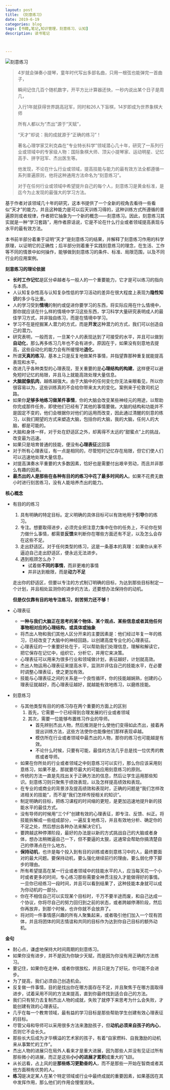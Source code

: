 ```yaml
---
layout: post
title: 《刻意练习》
date: 2019-6-19
categories: blog
tags: [书籍,笔记,知识管理，刻意练习、认知]
description: 读书笔记



---
```


![刻意练习](https://img3.doubanio.com/view/subject/l/public/s29105145.jpg)

> 4岁就会弹奏小提琴，童年时代写出多部名曲，只用一根弦也能弹完一首曲子，
>
> 瞬间记住几百个随机数字，开平方比计算器还快，一秒内说出某个日子是周几，
>
> 入行1年就获得世界跳高冠军，同时和26人下盲棋，14岁即成为世界象棋大师
>
> 所有人都以为“杰出”源于“天赋”，
>
> “天才”却说：我的成就源于“正确的练习”！
>
> 著名心理学家艾利克森在“专业特长科学”领域潜心几十年，研究了一系列行业或领域中的专家级人物：国际象棋大师、顶尖小提琴家、运动明星、记忆高手、拼字冠军、杰出医生等。
>
> 他发现，不论在什么行业或领域，提高技能与能力的最有效方法全都遵循一系列普遍原则，他将这种通用方法命名为“刻意练习”。
>
> 对于在任何行业或领域中希望提升自己的每个人，刻意练习是黄金标准，是迄今为止发现的最强大的学习方法。

基于作者对该领域几十年的研究，这本书提供了一个全新的视角去看待一些看似“天才”的能力，并且这种能力是可以后天训练习得的，这种训练方式所遵循的普遍原则或者规律，作者把它抽象为一个新的概念——刻意练习。因此，刻意练习其实就是一种“学习套路”，用作者原话说，它是不论在什么行业或者领域提高表现与水平的最有效方法。

本书前半部分着重于证明“天才”是刻意练习的结果，并解释了刻意练习作用的科学原理，以证明它的正确性；后半部分则着重于实践刻意练习的理念，在生活、工作等不同的情景中如何操作，能够做到刻意练习的条件、标准、局限范围，以及不同行业的应用案例。



**刻意练习的理论依据**

- **长时工作记忆**是区分卓越者与一般人的一个重要能力，它才是可以练习的指向与本质。
- 人认知复杂性高与认知复杂性低的学习活动的差异在很大程度上表现为**隐性知识**的多少与比重。
- 人的学习受到**情境**的制约或促进你要学习的东西，将实际应用在什么情境中，那你就应该在什么样的情境中学习这些东西，学习科学大量研究表明成人的最佳学习方式，并非独自练习，而是在情境中学习。
- 学习不在是挖掘某人潜力的方式，而是**开发**这种潜力的方式，我们可以创造自己的潜力。
- 研究表明，一般而言，一旦某个人的表现达到了可接受的水平，并且可以做到**自动化**，那么再多练习几年也不会有进步。原因在于，如果没有刻意地去提高，这些自动化的能力会有所缓慢地**退化**。
- 所谓**天真的练习**，基本上只是反复地做某件事情，并指望靠那种重复就能提高表现和水平。
- 改进几乎各种类型的心理表现，至关重要的是**心理结构的构建**，这样便可以避免短时记忆的局限，并且马上就能高效处理大量信息。
- **大脑就像肌肉**，越练越强大。由于大脑中的任何变化你无法亲眼看见，所以你很容易以为，这些训练真的不会给你带来太大的变化。案例来于伦敦司机记路。
- 如果你**足够多地练习做某件事情**，你的大脑会改变某些神经元的用途，以帮助你完成那件任务，即使他们已经有了其他的事情要做。大脑的结构和功能并不是固定不变的，他们会根据你对他们的运用而改变，因此通过清醒的刻意的练习，以我们期望的方式来塑造大脑，包括你的大脑，我的大脑，任何人的大脑，都是可能的。
- 大脑和身体一样，对于处在舒适区之外，却离得不太远的“甜蜜点”上的挑战，改变最为迅速。
- 如果只是培育普通的技能，便没有**心理表征**这回事
- 对于所有心理表征，有一点是相同的，尽管短时记忆存在局限，但它们使人们可以迅速地处理大量信息。
- 对提高演奏水平重要的大多数因素，恰好也是需要付出艰辛劳动，而且并非那么有趣的因素。
- **最杰出的人是那些在各种有目的的练习中花了最多时间的人**。如果不花费无数小时进行刻苦练习，没有人能培养杰出的能力。



**核心概念**

- 有目的的练习

  1. 具有明确的特定目标。定义明确的具体目标可以有效地用于**引导**你的练习。
  2. 专注。想要取得进步，必须完全把注意力集中在你的任务上，不论你在努力做什么事情，都需要**反馈**来判断你在哪些方面还有不足，以及怎么会存在这些不足。
  3. 走出舒适区。对于任何类型的练习，这是一条基本的真理：如果你从来不逼迫自己走出舒适区，便永远无法进步。
  4. 遇到瓶颈怎么办？
     - 试着做**不同的事情**，而非更难的事情
     - 并非达到极限，而是**动力不足**

  走出你的舒适区，但要以专注的方式制订明确的目标，为达到那些目标制定一个计划，并且相处监测你的进步的方法，还要想办法保持你的动机。

  **但是仅仅靠有目的地专注练习，刻苦努力还不够！**

  

- 心理表征

  - **一种与我们大脑正在思考的某个物体、某个观点、某些信息或者其他任何事物相对应的心理结构，或具体或抽象**
  - 将杰出人物和我们其他人区分开来的主要因素是：他们经过年复一年的练习，已经改变了大脑中的神经回路，以创建高度专业化的心理表征。
  - 心理表征的一个重要好处在于，可以帮助我们处理信息，理解和解读它，把它保存在记忆中，组织它，分析它，并用它来决策。
  - 心理表征可以用来为很多行业和领域做计划，表征越好，计划就高效。
  - 杰出人物运用心理表征来提高水平，监测并评估自己的技能水平，在必要时调整心理表征，使之更加有效。
  - 技能与心理表征之间的关系是一个良性循环，你的技能越娴熟，创建的心理表征就越好，而心理表征越好，就越能有效地练习，以磨练技能。



- 刻意练习
  - 与其他类型有目的的练习存在两个重要的方面上的区别
    1. 首先，它需要一个已经得到合理发展的行业或者领域
    2. 其次，需要一位能够布置练习作业的导师。
       - 首先辨别杰出人物，然后推测是什么使他们变得如此杰出，接着再提出训练方法，这些方法使你也能像他们那样表现卓越。
       - 模仿所在行业或者领域中最杰出的人物，那你的练习也可能越是有效。
       - 不论什么时候，只要有可能，最佳的方法几乎总是找一位优秀的教练或者导师。
  - 如果在你所处的行业或者领域之中刻意练习可以实行，那么你应该采用刻意练习，如果不是，那就要尽最大的可能应用刻意练习的原则。
  - 传统的方法一直是先找出关于正确方法的信息，然后让学生运用那些知识。刻意练习则只聚焦于绩效表现，以及怎样提高绩效和表现。
  - 在专业的或商业的背景涉及提高绩效和表现时，正确的问题是“我们怎样改进相关的技能”，而不是“我们怎样传授相关的知识”。
  - 制定明确的目标，把练习课程的时间缩的更短，是更加迅速地提升新的技能水平的最佳方式。
  - 没有导师的时候用“三个F”创建有效的心理表征，即专注、反馈、纠正。将技能拆解成一些组成部分，一遍反复地练习，并且有效地分析、确定你的不足之处，然后想出各种办法来解决它们。
  - 要跨越这种停滞阶段，最好的办法是以新的方式挑战自己的大脑或者身体，想办法稍微逼自己一下，但不要逼的太狠，这通常会帮助你搞清楚自己的停滞点在什么地方。
  - **保持动机**，也许是每个投入到有目的训练或者刻意练习中的人，最终要面对的最大问题。要保持动机，要么强化继续前行的理由，要么弱化停下脚步的理由。
  - 所有希望提高在某一行业或者领域中的技能水平的人，应当每天花一个小时或者更多的时间，专心练习那些需要全神贯注投入才能做得好的事情。一旦你已经练习一段时间，并且可以看到结果了，这种技能本身就可以成为你动机的一部分。
  - 你在不相信自己可以实现某个目标时，千万不要半途而废，和自己达成一个协议，你将尽自己的努力回归到之前的状态，或者跨越停滞阶段，然后你再放弃，到那个时候，也许你就不会放弃了。
  - 将对同一件事情感兴趣的所有人聚集起来，或者吸引他们加入一个现有团体，并且将团体的同志情谊和共同的目标作为达到你自己目标的额外动机。



**金句**

- 耐心点，谦虚地保持大时间周期的刻意练习。
- 如果你没有进步，并不是因为你缺少天赋，而是因为你没有用正确的方法练习。
- 要记住，如果你在走神，或者你很放松，并且只是为了好玩，你可能不会进步。
- 为了提高，我们必须自己创造机会。
- 反复做一件事情，目的是找出你在哪方面存在不足，并且聚焦于在哪方面取得进步，试着采用不同的方法来提高，直到你最终找到适合自己的方法。
- 我们只有努力去复制杰出人物的成就，失败了就停下来思考为什么会失败，才能创建有效的心理表征。
- 几乎在每一个教育领域，最有益的学习目标是那些帮助学生创建有效心理表征的目标。
- 尽管父母和导师可以采用很多方法来激励孩子，但**动机必须来自孩子的内心**，否则它不会长久。
- 那些长大后成为才华横溢的艺术家的孩子，有着“自家燃料、自我激励的动机来从事繁忙的工作”。
- 杰出人物的进展只在局外人看来才是重大进展，因为那些人并没有见证过所有那些微小的进展，而正是这些**小小的进展才累积**成重大的飞跃。
- 从长远看，占上风的是**那些练习更勤奋的人**，而不是那些一开始在智商或者其他方面稍有优势的人。
- **练习**是决定某人在某个特定领域或行业中最终成就的重要因素，如果基因在其中发挥作用，那么他们的作用会慢慢消失。





